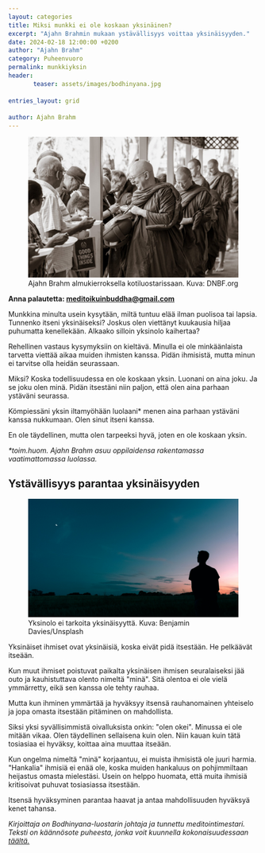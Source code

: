 ```yaml
---
layout: categories
title: Miksi munkki ei ole koskaan yksinäinen?
excerpt: "Ajahn Brahmin mukaan ystävällisyys voittaa yksinäisyyden."
date: 2024-02-18 12:00:00 +0200
author: "Ajahn Brahm"
category: Puheenvuoro
permalink: munkkiyksin
header: 
       teaser: assets/images/bodhinyana.jpg

entries_layout: grid

author: Ajahn Brahm
---
```

<figure>
<img src="assets/images/bodhinyana.jpg" alt="bodhinyana">
<figcaption> Ajahn Brahm almukierroksella kotiluostarissaan. Kuva: DNBF.org</figcaption>
</figure>


<b> Anna palautetta: meditoikuinbuddha@gmail.com</b>

Munkkina minulta usein kysytään, miltä tuntuu elää ilman puolisoa tai lapsia. Tunnenko itseni yksinäiseksi? Joskus olen viettänyt kuukausia hiljaa puhumatta kenellekään. Alkaako silloin yksinolo kaihertaa?

Rehellinen vastaus kysymyksiin on kieltävä. Minulla ei ole minkäänlaista tarvetta viettää aikaa muiden ihmisten kanssa. Pidän ihmisistä, mutta minun ei tarvitse olla heidän seurassaan. 

Miksi? Koska todellisuudessa en ole koskaan yksin. Luonani on aina joku. Ja se joku olen minä. Pidän itsestäni niin paljon, että olen aina parhaan ystäväni seurassa.

Kömpiessäni yksin iltamyöhään luolaani* menen aina parhaan ystäväni kanssa nukkumaan. Olen sinut itseni kanssa. 

En ole täydellinen, mutta olen tarpeeksi hyvä, joten en ole koskaan yksin.

<i>*toim.huom. Ajahn Brahm asuu oppilaidensa rakentamassa vaatimattomassa luolassa.</i>

<h2>Ystävällisyys parantaa yksinäisyyden</h2>

<figure>
<img src="assets/images/yksin.jpg" alt="yksin">
<figcaption> Yksinolo ei tarkoita yksinäisyyttä. Kuva: Benjamin Davies/Unsplash </figcaption>
</figure>

Yksinäiset ihmiset ovat yksinäisiä, koska eivät pidä itsestään. He pelkäävät itseään. 

Kun muut ihmiset poistuvat paikalta yksinäisen ihmisen seuralaiseksi jää outo ja kauhistuttava olento nimeltä "minä". Sitä olentoa ei ole vielä ymmärretty, eikä sen kanssa ole tehty rauhaa. 

Mutta kun ihminen ymmärtää ja hyväksyy itsensä rauhanomainen yhteiselo ja jopa omasta itsestään pitäminen on mahdollista.

Siksi yksi syvällisimmistä oivalluksista onkin: "olen okei". Minussa ei ole mitään vikaa. Olen täydellinen sellaisena kuin olen. Niin kauan kuin tätä tosiasiaa ei hyväksy, koittaa aina muuttaa itseään.

Kun ongelma nimeltä "minä" korjaantuu, ei muista ihmisistä ole juuri harmia. "Hankalia" ihmisiä ei enää ole, koska muiden hankaluus on pohjimmiltaan heijastus omasta mielestäsi. Usein on helppo huomata, että muita ihmisiä kritisoivat puhuvat tosiasiassa itsestään.

Itsensä hyväksyminen parantaa haavat ja antaa mahdollisuuden hyväksyä kenet tahansa.

<i>Kirjoittaja on Bodhinyana-luostarin johtaja ja tunnettu meditointimestari. Teksti on käännösote puheesta, jonka voit kuunnella kokonaisuudessaan <a href="https://www.youtube.com/watch?v=jniaUr_7438&t=2105s">täältä.</a> </i>

